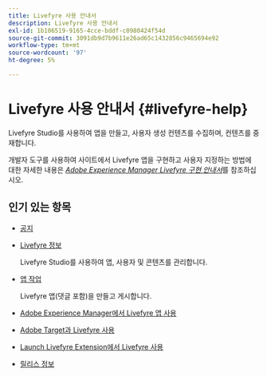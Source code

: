 ```yaml
---
title: Livefyre 사용 안내서
description: Livefyre 사용 안내서
exl-id: 1b106519-9165-4cce-bddf-c0980424f54d
source-git-commit: 3091db9d7b9611e26ad65c1432856c9465694e92
workflow-type: tm+mt
source-wordcount: '97'
ht-degree: 5%

---
```


# Livefyre 사용 안내서 {#livefyre-help}

Livefyre Studio를 사용하여 앱을 만들고, 사용자 생성 컨텐츠를 수집하며, 컨텐츠를 중재합니다.

개발자 도구를 사용하여 사이트에서 Livefyre 앱을 구현하고 사용자 지정하는 방법에 대한 자세한 내용은 [*Adobe Experience Manager Livefyre 구현 안내서*](/help/implementation/home.md)&#x200B;를 참조하십시오.

## 인기 있는 항목

* [공지](c-anouncements.md#c_anouncements)

* [Livefyre 정보](c-product.md#c_product)

   Livefyre Studio를 사용하여 앱, 사용자 및 콘텐츠를 관리합니다.

* [앱 작업](c-about-apps/c-about-apps.md#c_about_apps)

   Livefyre 앱(댓글 포함)을 만들고 게시합니다.

* [Adobe Experience Manager에서 Livefyre 앱 사용](https://helpx.adobe.com/experience-manager/6-4/sites/administering/using/livefyre.html)


* [Adobe Target과 Livefyre 사용](/help/using/c-library/livefyre-target.md)
* [Launch Livefyre Extension에서 Livefyre 사용](/help/using/c-library/launch-extension.md)
* [릴리스 정보](c-rn/c-rn.md#c_rn)
